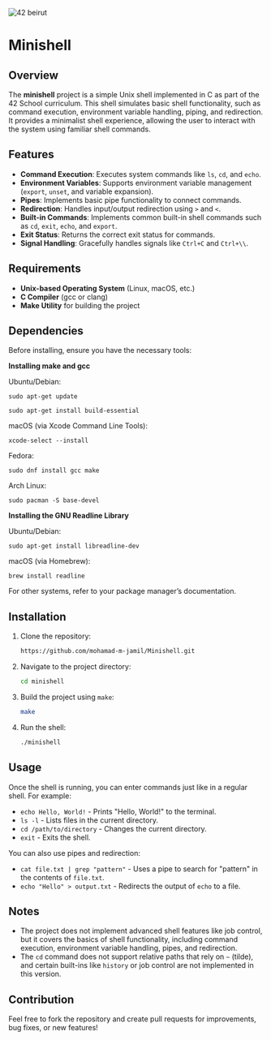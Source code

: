 ![42 beirut](https://media.licdn.com/dms/image/D4E3DAQGxvimpQQFi_A/image-scale_191_1128/0/1695893480399/42_beirut_cover?e=2147483647&v=beta&t=oNrMR2IXjtfu3XXV-uSUW8wI98g19yUUHZ0XuhtX2NE)


# Minishell

## Overview

The **minishell** project is a simple Unix shell implemented in C as part of the 42 School curriculum. This shell simulates basic shell functionality, such as command execution, environment variable handling, piping, and redirection. It provides a minimalist shell experience, allowing the user to interact with the system using familiar shell commands.

## Features

- **Command Execution**: Executes system commands like `ls`, `cd`, and `echo`.
- **Environment Variables**: Supports environment variable management (`export`, `unset`, and variable expansion).
- **Pipes**: Implements basic pipe functionality to connect commands.
- **Redirection**: Handles input/output redirection using `>` and `<`.
- **Built-in Commands**: Implements common built-in shell commands such as `cd`, `exit`, `echo`, and `export`.
- **Exit Status**: Returns the correct exit status for commands.
- **Signal Handling**: Gracefully handles signals like `Ctrl+C` and `Ctrl+\\`.

## Requirements

- **Unix-based Operating System** (Linux, macOS, etc.)
- **C Compiler** (gcc or clang)
- **Make Utility** for building the project
  
## Dependencies

Before installing, ensure you have the necessary tools:

**Installing make and gcc**

Ubuntu/Debian:

```sudo apt-get update```

```sudo apt-get install build-essential```

macOS (via Xcode Command Line Tools):

```xcode-select --install```

Fedora:

```sudo dnf install gcc make```

Arch Linux:

```sudo pacman -S base-devel```


**Installing the GNU Readline Library**

Ubuntu/Debian:

```sudo apt-get install libreadline-dev```

macOS (via Homebrew):

```brew install readline```

For other systems, refer to your package manager’s documentation.

## Installation

1. Clone the repository:

    ```bash
    https://github.com/mohamad-m-jamil/Minishell.git
    ```

2. Navigate to the project directory:

    ```bash
    cd minishell
    ```

3. Build the project using `make`:

    ```bash
    make
    ```

4. Run the shell:

    ```bash
    ./minishell
    ```

## Usage

Once the shell is running, you can enter commands just like in a regular shell. For example:

- `echo Hello, World!` - Prints "Hello, World!" to the terminal.
- `ls -l` - Lists files in the current directory.
- `cd /path/to/directory` - Changes the current directory.
- `exit` - Exits the shell.

You can also use pipes and redirection:

- `cat file.txt | grep "pattern"` - Uses a pipe to search for "pattern" in the contents of `file.txt`.
- `echo "Hello" > output.txt` - Redirects the output of `echo` to a file.

## Notes

- The project does not implement advanced shell features like job control, but it covers the basics of shell functionality, including command execution, environment variable handling, pipes, and redirection.
- The `cd` command does not support relative paths that rely on `~` (tilde), and certain built-ins like `history` or job control are not implemented in this version.

## Contribution

Feel free to fork the repository and create pull requests for improvements, bug fixes, or new features!
